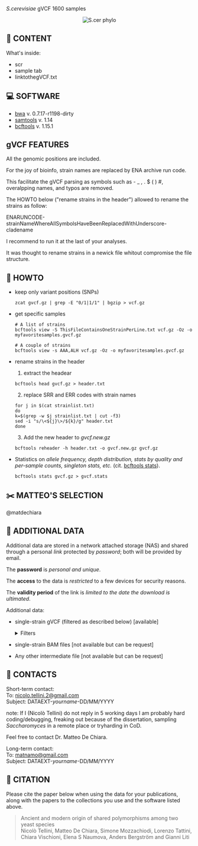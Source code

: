 *S.cerevisiae* gVCF 1600 samples

<p align="center">
  <img src="https://github.com/nicolo-tellini/S.cerevisiae-gVCF/blob/main/imagelogo.png" alt="S.cer phylo"/>
</p>

## :open_file_folder: CONTENT

What's inside:

- scr
- sample tab
- linktothegVCF.txt

## :computer: SOFTWARE

* [bwa](https://github.com/lh3/bwa/releases/tag/v0.7.17) v. 0.7.17-r1198-dirty
* [samtools](https://github.com/samtools/samtools/releases/tag/1.14) v. 1.14
* [bcftools](https://github.com/samtools/bcftools/releases/tag/1.15.1) v. 1.15.1

## gVCF FEATURES

All the genomic positions are included.

For the joy of bioinfo, strain names are replaced by ENA archive run code.

This facilitate the gVCF parsing as symbols such as - _ , . $ (  ) #, overalpping names, and typos are removed.

The HOWTO below ("rename strains in the header") allowed to rename the strains as follow:

ENARUNCODE-strainNameWhereAllSymbolsHaveBeenReplacedWithUnderscore-cladename

I recommend to run it at the last of your analyses. 

It was thought to rename strains in a newick file whitout compromise the file structure.  

## :wrench: HOWTO

- keep only variant positions (SNPs)
  ```
  zcat gvcf.gz | grep -E "0/1|1/1" | bgzip > vcf.gz
  ```
- get specific samples
  ```
  # A list of strains
  bcftools view -S ThisFileContainsOneStrainPerLine.txt vcf.gz -Oz -o myfavoritesamples.gvcf.gz
  ```
  ```
  # A couple of strains
  bcftools view -s AAA,ALH vcf.gz -Oz -o myfavoritesamples.gvcf.gz
  ```
 
- rename strains in the header
  1) extract the headear
  ```
  bcftools head gvcf.gz > header.txt
  ```
  2) replace SRR and ERR codes with strain names
  ```
  for j in $(cat strainlist.txt)
  do
  k=$(grep -w $j strainlist.txt | cut -f3)
  sed -i "s/\<${j}\>/${k}/g" header.txt
  done
  ```
  3) Add the new header to *gvcf.new.gz*
  ```
  bcftools reheader -h header.txt -o gvcf.new.gz gvcf.gz
  ```
- Statistics on *allele frequency, depth distribution, stats by quality and per-sample counts, singleton stats, etc.* (cit. [bcftools stats](https://samtools.github.io/bcftools/bcftools.html#stats)).
  ```
  bcftools stats gvcf.gz > gvcf.stats
  ```
  
## :scissors: MATTEO'S SELECTION

@matdechiara    

## :paperclip: ADDITIONAL DATA

Additional data are stored in a network attached storage (NAS) and shared through a personal *link* protected by *password*; both will be provided by email.

The **password** is *personal and unique*.

The **access** to the data is *restricted* to a few devices for security reasons.

The **validity period** of the link is *limited to the date the download is ultimated*.

Additional data:

- single-strain gVCF (filtered as described below) [available]
  <details><summary>Filters</summary>
  
  MQ >= 5
  
  QUAL >= 20
  
  DP >= 10
  
  </details>

- single-strain BAM files [not available but can be request]

- Any other intermediate file [not available but can be request]


## :e-mail: CONTACTS

Short-term contact:</br>
To: nicolo.tellini.2@gmail.com </br>
Subject: DATAEXT-*yourname*-DD/MM/YYYY

note: If I (Nicolò Tellini) do not reply in 5 working days I am probably hard coding/debugging, freaking out because of the dissertation, sampling *Saccharomyces* in a remote place or tryharding in CoD.</br>

Feel free to contact Dr. Matteo De Chiara.

Long-term contact:</br>
To: matnamo@gmail.com </br>
Subject: DATAEXT-*yourname*-DD/MM/YYYY

## :scroll: CITATION

Please cite the paper below when using the data for your publications, along with the papers to the collections you use and the software listed above.

> Ancient and modern origin of shared polymorphisms among two yeast species </br>
> Nicolò Tellini, Matteo De Chiara, Simone Mozzachiodi, Lorenzo Tattini, Chiara Vischioni, Elena S Naumova, Anders Bergström and Gianni Liti </br>
>
